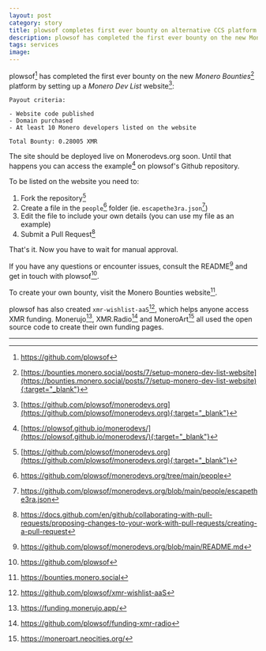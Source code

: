 ```yaml
---
layout: post
category: story
title: plowsof completes first ever bounty on alternative CCS platform Monero Bounties 
description: plowsof has completed the first ever bounty on the new Monero Bounties platform by setting up a Monero Dev List website.
tags: services
image: 
---
```


plowsof[^1] has completed the first ever bounty on the new *Monero Bounties*[^2] platform by setting up a *Monero Dev List* website[^3]:

```
Payout criteria:

- Website code published
- Domain purchased
- At least 10 Monero developers listed on the website

Total Bounty: 0.28005 XMR
```

The site should be deployed live on Monerodevs.org soon. Until that happens you can access the example[^4] on plowsof's Github repository.

To be listed on the website you need to:

1. Fork the repository[^3]
2. Create a file in the `people`[^6] folder (ie. `escapethe3ra.json`[^7])
3. Edit the file to include your own details (you can use my file as an example)
4. Submit a Pull Request[^8]

That's it. Now you have to wait for manual approval.

If you have any questions or encounter issues, consult the README[^5] and get in touch with plowsof[^1].

To create your own bounty, visit the Monero Bounties website[^9].

plowsof has also created `xmr-wishlist-aaS`[^10], which helps anyone access XMR funding. Monerujo[^11], XMR.Radio[^12] and MoneroArt[^13] all used the open source code to create their own funding pages.

---

[^1]: https://github.com/plowsof
[^2]: [https://bounties.monero.social/posts/7/setup-monero-dev-list-website](https://bounties.monero.social/posts/7/setup-monero-dev-list-website){:target="_blank"}
[^3]: [https://github.com/plowsof/monerodevs.org](https://github.com/plowsof/monerodevs.org){:target="_blank"}
[^4]: [https://plowsof.github.io/monerodevs/](https://plowsof.github.io/monerodevs/){:target="_blank"}
[^5]: https://github.com/plowsof/monerodevs.org/blob/main/README.md
[^6]: https://github.com/plowsof/monerodevs.org/tree/main/people
[^7]: https://github.com/plowsof/monerodevs.org/blob/main/people/escapethe3ra.json
[^8]: https://docs.github.com/en/github/collaborating-with-pull-requests/proposing-changes-to-your-work-with-pull-requests/creating-a-pull-request
[^9]: https://bounties.monero.social
[^10]: https://github.com/plowsof/xmr-wishlist-aaS
[^11]: https://funding.monerujo.app/
[^12]: https://github.com/plowsof/funding-xmr-radio
[^13]: https://moneroart.neocities.org/
